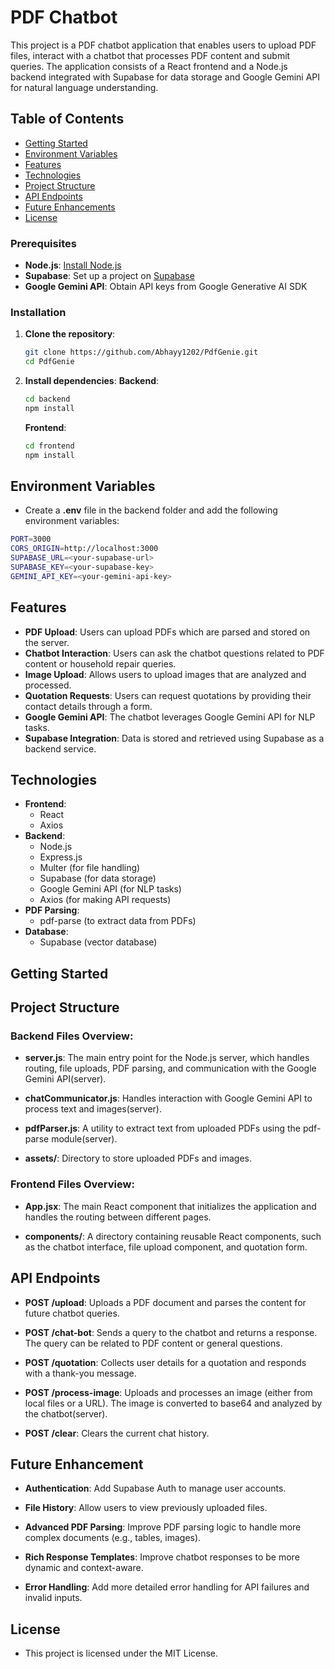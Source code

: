 # PDF Chatbot

This project is a PDF chatbot application that enables users to upload PDF files, interact with a chatbot that processes PDF content and submit queries. The application consists of a React frontend and a Node.js backend integrated with Supabase for data storage and Google Gemini API for natural language understanding.

## Table of Contents

- [Getting Started](#getting-started)
- [Environment Variables](#environment-variables)
- [Features](#features)
- [Technologies](#technologies)
- [Project Structure](#project-structure)
- [API Endpoints](#api-endpoints)
- [Future Enhancements](#future-enhancements)
- [License](#license)

### Prerequisites

- **Node.js**: [Install Node.js](https://nodejs.org/)
- **Supabase**: Set up a project on [Supabase](https://supabase.com/)
- **Google Gemini API**: Obtain API keys from Google Generative AI SDK

### Installation

1. **Clone the repository**:

   ```bash
   git clone https://github.com/Abhayy1202/PdfGenie.git
   cd PdfGenie
   ```

2. **Install dependencies**:
   **Backend**:
   ```bash
   cd backend
   npm install
   ```
   **Frontend**:
   ```bash
   cd frontend
   npm install
   ```

## Environment Variables
- Create a **.env** file in the backend folder and add the following environment variables:
```bash
PORT=3000
CORS_ORIGIN=http://localhost:3000
SUPABASE_URL=<your-supabase-url>
SUPABASE_KEY=<your-supabase-key>
GEMINI_API_KEY=<your-gemini-api-key>
   ```

## Features

- **PDF Upload**: Users can upload PDFs which are parsed and stored on the server.
- **Chatbot Interaction**: Users can ask the chatbot questions related to PDF content or household repair queries.
- **Image Upload**: Allows users to upload images that are analyzed and processed.
- **Quotation Requests**: Users can request quotations by providing their contact details through a form.
- **Google Gemini API**: The chatbot leverages Google Gemini API for NLP tasks.
- **Supabase Integration**: Data is stored and retrieved using Supabase as a backend service.

## Technologies

- **Frontend**:
  - React
  - Axios
- **Backend**:
  - Node.js
  - Express.js
  - Multer (for file handling)
  - Supabase (for data storage)
  - Google Gemini API (for NLP tasks)
  - Axios (for making API requests)
- **PDF Parsing**:
  - pdf-parse (to extract data from PDFs)
- **Database**:
  - Supabase (vector database)

## Getting Started



## Project Structure

### Backend Files Overview:
- **server.js**: The main entry point for the Node.js server, which handles routing, file uploads, PDF parsing, and communication with the Google Gemini API​(server).
 
- **chatCommunicator.js**: Handles interaction with Google Gemini API to process text and images​(server).

- **pdfParser.js**: A utility to extract text from uploaded PDFs using the pdf-parse module​(server).

- **assets/**: Directory to store uploaded PDFs and images.

### Frontend Files Overview:

- **App.jsx**: The main React component that initializes the application and handles the routing between different pages.

- **components/**: A directory containing reusable React components, such as the chatbot interface, file upload component, and quotation form.

## API Endpoints
- **POST /upload**: Uploads a PDF document and parses the content for future chatbot queries.

- **POST /chat-bot**: Sends a query to the chatbot and returns a response. The query can be related to PDF content or general questions.

- **POST /quotation**: Collects user details for a quotation and responds with a thank-you message.

- **POST /process-image**: Uploads and processes an image (either from local files or a URL). The image is converted to base64 and analyzed by the chatbot​(server).

- **POST /clear**: Clears the current chat history.

## Future Enhancement

- **Authentication**: Add Supabase Auth to manage user accounts.

- **File History**: Allow users to view previously uploaded files.

- **Advanced PDF Parsing**: Improve PDF parsing logic to handle more complex documents (e.g., tables, images).

- **Rich Response Templates**: Improve chatbot responses to be more dynamic and context-aware.

- **Error Handling**: Add more detailed error handling for API failures and invalid inputs.

## License
- This project is licensed under the MIT License.